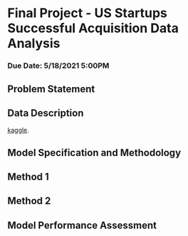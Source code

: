 # Final Project - US Startups Successful Acquisition Data Analysis 
### Due Date: 5/18/2021 5:00PM

## Problem Statement 

## Data Description
[kaggle](https://www.kaggle.com/manishkc06/startup-success-prediction).


## Model Specification and Methodology

## Method 1

## Method 2 

## Model Performance Assessment 

